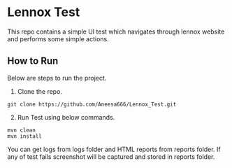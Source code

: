 # Lennox Test

This repo contains a simple UI test which navigates through lennox website and performs some simple actions.

## How to Run

Below are steps to run the project.

1. Clone the repo.
```
git clone https://github.com/Aneesa666/Lennox_Test.git
```

2. Run Test using below commands.
```
mvn clean
mvn install
```

You can get logs from logs folder and HTML reports from reports folder. If any of test fails screenshot will be captured and stored in reports folder.